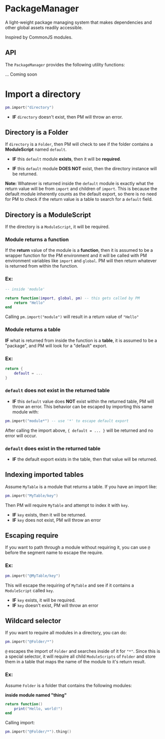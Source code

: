 # PackageManager

A light-weight package managing system that makes dependencies and other global assets readily accessible. 

Inspired by CommonJS modules.

## API

The `PackageManager` provides the following utility functions:

... Coming soon

# Import a directory


```lua
pm.import("directory")
```

* **IF** `directory` doesn't exist, then PM will throw an error.

## Directory is a Folder

If `directory` is a `Folder`, then PM will check to see if the folder contains a **ModuleScript** named `default`. 

* **IF** this `default` module **exists**, then it will be **required**. 

* **IF** this `default` module **DOES NOT** exist, then the directory instance will be returned.

**Note:** Whatever is returned inside the `default` module is exactly what the return value will be from `import` and children of `import`. This is because the default module inherently counts as the default export, so there is no need for PM to check if the return value is a table to search for a `default` field.

## Directory is a ModuleScript

If the directory is a `ModuleScript`, it will be required.

### Module returns a **function**

If the **return** value of the module is a **function**, then it is assumed to be a wrapper function for the PM environment and it will be called with PM environment variables like `import` and `global`. PM will then return whatever is returned from within the function.

### Ex:

```lua
-- inside 'module'

return function(import, global, pm) -- this gets called by PM
	return "Hello"
end
```

Calling `pm.import("module")` will result in a return value of `"Hello"`


### Module returns a **table**

**IF** what is returned from inside the function is a **table**, it is assumed to be a "package", and PM will look for a "default" export. 

### Ex:

```lua
return {
	default = ...
}
```

### `default` does not exist in the returned table
* **IF** this `default` value does **NOT** exist within the returned table, PM will throw an error. This behavior can be escaped by importing this same module with:

```lua
pm.import("module*") -- use '*' to escape default export
```

After calling the import above, `{ default = ... }` will be returned and no error will occur.

### `default` does exist in the returned table

* **IF** the default export exists in the table, then that value will be returned.

## Indexing imported tables

Assume `MyTable` is a module that returns a table. If you have an import like:

```lua
pm.import("MyTable/key")
```

Then PM will require `MyTable` and attempt to index it with `key`.

* **IF** `key` exists, then it will be returned.
* **IF** `key` does not exist, PM will throw an error

## Escaping require

If you want to path through a module without requiring it, you can use `@` before the segment name to escape the require.

### Ex:

```lua
pm.import("@MyTable/key")
```

This will escape the requiring of `MyTable` and see if it contains a `ModuleScript` called `key`.

* **IF** `key` exists, it will be required.
* **IF** `key` doesn't exist, PM will throw an error

## Wildcard selector

If you want to require all modules in a directory, you can do:

```lua
pm.import("@Folder/*")
```

`@` escapes the import of `Folder` and searches inside of it for `"*"`. Since this is a special selector, it will require all child `ModuleScripts` of `Folder` and store them in a table that maps the name of the module to it's return result.

### Ex:

Assume `Folder` is a folder that contains the following modules:

**inside module named "thing"**
```lua
return function()
	print("Hello, world!")
end
```

Calling import:

```lua
pm.import("@Folder/*").thing()
```